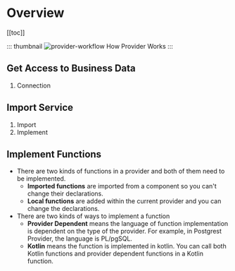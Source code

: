 # Overview

[[toc]]



::: thumbnail
![provider-workflow](/images/provider/overview/provider-workflow.png)
How Provider Works
:::

## Get Access to Business Data
1. Connection

## Import Service
1. Import
2. Implement

## Implement Functions
- There are two kinds of functions in a provider and both of them need to be implemented.
    - **Imported functions** are imported from a component so you can't change their declarations.
    - **Local functions** are added within the current provider and you can change the declarations.
- There are two kinds of ways to implement a function
    - **Provider Dependent** means the language of function implementation is dependent on the type of the provider. For example, in Postgrest Provider, the language is PL/pgSQL.
    - **Kotlin** means the function is implemented in kotlin. You can call both Kotlin functions and provider dependent functions in a Kotlin function. 